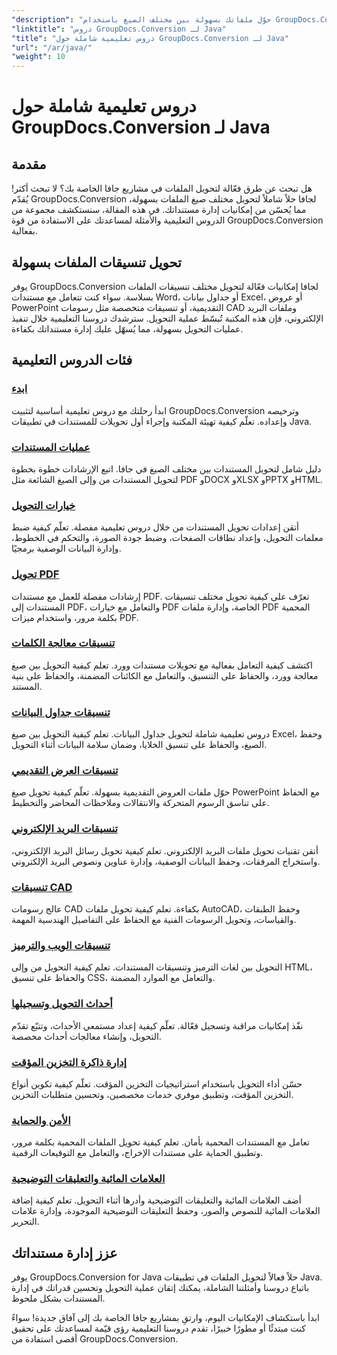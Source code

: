 ```yaml
---
"description": "حوّل ملفاتك بسهولة بين مختلف الصيغ باستخدام GroupDocs.Conversion لجافا. سهّل إدارة مستنداتك مع خيارات قابلة للتخصيص."
"linktitle": "دروس GroupDocs.Conversion لـ Java"
"title": "دروس تعليمية شاملة حول GroupDocs.Conversion لـ Java"
"url": "/ar/java/"
"weight": 10
---
```


# دروس تعليمية شاملة حول GroupDocs.Conversion لـ Java

## مقدمة

هل تبحث عن طرق فعّالة لتحويل الملفات في مشاريع جافا الخاصة بك؟ لا تبحث أكثر! يُقدّم GroupDocs.Conversion لجافا حلاً شاملاً لتحويل مختلف صيغ الملفات بسهولة، مما يُحسّن من إمكانيات إدارة مستنداتك. في هذه المقالة، سنستكشف مجموعة من الدروس التعليمية والأمثلة لمساعدتك على الاستفادة من قوة GroupDocs.Conversion بفعالية.

## تحويل تنسيقات الملفات بسهولة

يوفر GroupDocs.Conversion لجافا إمكانيات فعّالة لتحويل مختلف تنسيقات الملفات بسلاسة. سواء كنت تتعامل مع مستندات Word، أو جداول بيانات Excel، أو عروض PowerPoint التقديمية، أو تنسيقات متخصصة مثل رسومات CAD وملفات البريد الإلكتروني، فإن هذه المكتبة تُبسّط عملية التحويل. سترشدك دروسنا التعليمية خلال تنفيذ عمليات التحويل بسهولة، مما يُسهّل عليك إدارة مستنداتك بكفاءة.

## فئات الدروس التعليمية

### [ابدء](./getting-started/)
ابدأ رحلتك مع دروس تعليمية أساسية لتثبيت GroupDocs.Conversion وترخيصه وإعداده. تعلّم كيفية تهيئة المكتبة وإجراء أول تحويلات للمستندات في تطبيقات Java.

### [عمليات المستندات](./document-operations/)
دليل شامل لتحويل المستندات بين مختلف الصيغ في جافا. اتبع الإرشادات خطوة بخطوة لتحويل المستندات من وإلى الصيغ الشائعة مثل PDF وDOCX وXLSX وPPTX وHTML.

### [خيارات التحويل](./conversion-options/)
أتقن إعدادات تحويل المستندات من خلال دروس تعليمية مفصلة. تعلّم كيفية ضبط معلمات التحويل، وإعداد نطاقات الصفحات، وضبط جودة الصورة، والتحكم في الخطوط، وإدارة البيانات الوصفية برمجيًا.

### [تحويل PDF](./pdf-conversion/)
إرشادات مفصلة للعمل مع مستندات PDF. تعرّف على كيفية تحويل مختلف تنسيقات المستندات إلى PDF، والتعامل مع خيارات PDF الخاصة، وإدارة ملفات PDF المحمية بكلمة مرور، واستخدام ميزات PDF.

### [تنسيقات معالجة الكلمات](./word-processing-formats/)
اكتشف كيفية التعامل بفعالية مع تحويلات مستندات وورد. تعلم كيفية التحويل بين صيغ معالجة وورد، والحفاظ على التنسيق، والتعامل مع الكائنات المضمنة، والحفاظ على بنية المستند.

### [تنسيقات جداول البيانات](./spreadsheet-formats/)
دروس تعليمية شاملة لتحويل جداول البيانات. تعلم كيفية التحويل بين صيغ Excel، وحفظ الصيغ، والحفاظ على تنسيق الخلايا، وضمان سلامة البيانات أثناء التحويل.

### [تنسيقات العرض التقديمي](./presentation-formats/)
حوّل ملفات العروض التقديمية بسهولة. تعلّم كيفية تحويل صيغ PowerPoint مع الحفاظ على تناسق الرسوم المتحركة والانتقالات وملاحظات المحاضر والتخطيط.

### [تنسيقات البريد الإلكتروني](./email-formats/)
أتقن تقنيات تحويل ملفات البريد الإلكتروني. تعلم كيفية تحويل رسائل البريد الإلكتروني، واستخراج المرفقات، وحفظ البيانات الوصفية، وإدارة عناوين ونصوص البريد الإلكتروني.

### [تنسيقات CAD](./cad-formats/)
عالج رسومات CAD بكفاءة. تعلم كيفية تحويل ملفات AutoCAD، وحفظ الطبقات والقياسات، وتحويل الرسومات الفنية مع الحفاظ على التفاصيل الهندسية المهمة.

### [تنسيقات الويب والترميز](./web-markup-formats/)
التحويل بين لغات الترميز وتنسيقات المستندات. تعلم كيفية التحويل من وإلى HTML، والحفاظ على تنسيق CSS، والتعامل مع الموارد المضمنة.

### [أحداث التحويل وتسجيلها](./conversion-events-logging/)
نفّذ إمكانيات مراقبة وتسجيل فعّالة. تعلّم كيفية إعداد مستمعي الأحداث، وتتبّع تقدّم التحويل، وإنشاء معالجات أحداث مخصصة.

### [إدارة ذاكرة التخزين المؤقت](./cache-management/)
حسّن أداء التحويل باستخدام استراتيجيات التخزين المؤقت. تعلّم كيفية تكوين أنواع التخزين المؤقت، وتطبيق موفري خدمات مخصصين، وتحسين متطلبات التخزين.

### [الأمن والحماية](./security-protection/)
تعامل مع المستندات المحمية بأمان. تعلم كيفية تحويل الملفات المحمية بكلمة مرور، وتطبيق الحماية على مستندات الإخراج، والتعامل مع التوقيعات الرقمية.

### [العلامات المائية والتعليقات التوضيحية](./watermarks-annotations/)
أضف العلامات المائية والتعليقات التوضيحية وأدرها أثناء التحويل. تعلم كيفية إضافة العلامات المائية للنصوص والصور، وحفظ التعليقات التوضيحية الموجودة، وإدارة علامات التحرير.

## عزز إدارة مستنداتك

يوفر GroupDocs.Conversion for Java حلاً فعالاً لتحويل الملفات في تطبيقات Java. باتباع دروسنا وأمثلتنا الشاملة، يمكنك إتقان عملية التحويل وتحسين قدراتك في إدارة المستندات بشكل ملحوظ.

ابدأ باستكشاف الإمكانيات اليوم، وارتقِ بمشاريع جافا الخاصة بك إلى آفاق جديدة! سواءً كنت مبتدئًا أو مطورًا خبيرًا، تقدم دروسنا التعليمية رؤى قيّمة لمساعدتك على تحقيق أقصى استفادة من GroupDocs.Conversion.
